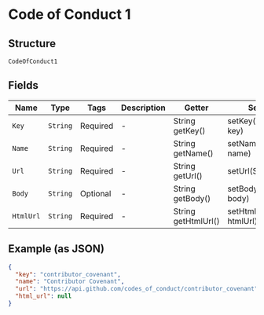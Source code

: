 
# Code of Conduct 1

## Structure

`CodeOfConduct1`

## Fields

| Name | Type | Tags | Description | Getter | Setter |
|  --- | --- | --- | --- | --- | --- |
| `Key` | `String` | Required | - | String getKey() | setKey(String key) |
| `Name` | `String` | Required | - | String getName() | setName(String name) |
| `Url` | `String` | Required | - | String getUrl() | setUrl(String url) |
| `Body` | `String` | Optional | - | String getBody() | setBody(String body) |
| `HtmlUrl` | `String` | Required | - | String getHtmlUrl() | setHtmlUrl(String htmlUrl) |

## Example (as JSON)

```json
{
  "key": "contributor_covenant",
  "name": "Contributor Covenant",
  "url": "https://api.github.com/codes_of_conduct/contributor_covenant",
  "html_url": null
}
```

